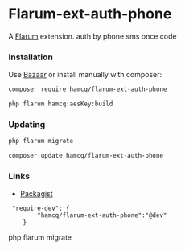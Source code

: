 # Flarum-ext-auth-phone

A [Flarum](http://flarum.org) extension. auth by phone sms once code

### Installation

Use [Bazaar](https://discuss.flarum.org/d/5151-flagrow-bazaar-the-extension-marketplace) or install manually with composer:

```sh
composer require hamcq/flarum-ext-auth-phone
```
  
```sh
php flarum hamcq:aesKey:build
```

### Updating

```sh
php flarum migrate

composer update hamcq/flarum-ext-auth-phone
```

### Links

- [Packagist](https://packagist.org/packages/hamcq/flarum-ext-auth-phone)

```
 "require-dev": {
        "hamcq/flarum-ext-auth-phone":"@dev"
    }
```

php flarum migrate

